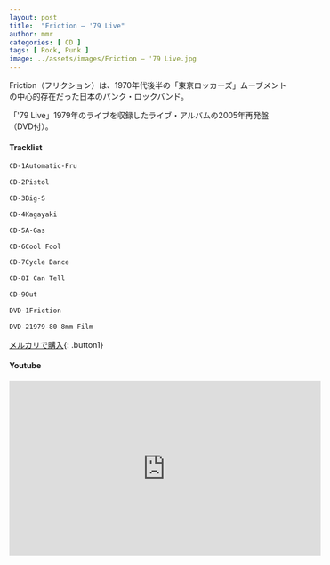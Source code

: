 ```yaml
---
layout: post
title:  "Friction – '79 Live"
author: mmr
categories: [ CD ]
tags: [ Rock, Punk ]
image: ../assets/images/Friction – '79 Live.jpg
---
```


Friction（フリクション）は、1970年代後半の「東京ロッカーズ」ムーブメントの中心的存在だった日本のパンク・ロックバンド。

「'79 Live」1979年のライブを収録したライブ・アルバムの2005年再発盤（DVD付）。

#### Tracklist
```md
CD-1Automatic-Fru

CD-2Pistol

CD-3Big-S

CD-4Kagayaki

CD-5A-Gas

CD-6Cool Fool

CD-7Cycle Dance

CD-8I Can Tell

CD-9Out

DVD-1Friction

DVD-21979-80 8mm Film
```

[メルカリで購入](https://jp.mercari.com/item/m87178504200?afid=6142608987){: .button1}

#### Youtube
<iframe width="560" height="315" src="https://www.youtube.com/embed/UKkdvU-E2gg?si=vpbwVaeR3T7vMEk8" title="YouTube video player" frameborder="0" allow="accelerometer; autoplay; clipboard-write; encrypted-media; gyroscope; picture-in-picture; web-share" referrerpolicy="strict-origin-when-cross-origin" allowfullscreen></iframe>